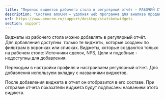 ```yaml
---
title: "Перенос виджетов рабочего стола в регулярный отчёт — РАБОЧИЙ СТОЛ"
description: "Система amoCRM – удобная web программа для анализа продаж, доступная в режиме online из любой точки мира! Подробности узнавайте по указанным на сайте телефонам в Москве."
url: https://www.amocrm.ru/support/desktop/statsbotwidgets
section: support
---
```


Виджеты из рабочего стола можно добавлять в регулярный отчёт.  
Для добавления доступны  только те виджеты, которые созданы по фильтрам в воронках или списках. Виджеты, которые создаются только на рабочем столе: Источники сделок, NPS, Цели и подобные - недоступны для добавления.

Переходим в настройки профиля и настраиваем регулярный отчет. Для добавления используем вкладку с названиями виджетов.

После добавления виджета в отчет он отобразится в его составе. При отправке отчета показатели виджета будут подписаны названием этого виджета.